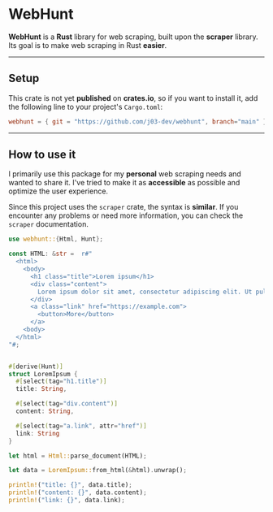 # WebHunt

**WebHunt** is a **Rust** library for web scraping, built upon the **scraper** library. Its goal is to make web scraping in Rust **easier**.

-----

## Setup

This crate is not yet **published** on **crates.io**, so if you want to install it, add the following line to your project's `Cargo.toml`:

```toml
webhunt = { git = "https://github.com/j03-dev/webhunt", branch="main" }
```

-----

## How to use it

I primarily use this package for my **personal** web scraping needs and wanted to share it. I've tried to make it as **accessible** as possible and optimize the user experience.

Since this project uses the `scraper` crate, the syntax is **similar**. If you encounter any problems or need more information, you can check the `scraper` documentation.

```rust
use webhunt::{Html, Hunt};

const HTML: &str =  r#"
  <html>
    <body>
      <h1 class="title">Lorem ipsum</h1>
      <div class="content">
        Lorem ipsum dolor sit amet, consectetur adipiscing elit. Ut pulvinar blandit lacinia.
      </div>
      <a class="link" href="https://example.com">
        <button>More</button>
      </a>
    <body>
  </html>
"#;


#[derive(Hunt)]
struct LoremIpsum {
  #[select(tag="h1.title")]
  title: String,

  #[select(tag="div.content")]
  content: String,

  #[select(tag="a.link", attr="href")]
  link: String
}

let html = Html::parse_document(HTML);

let data = LoremIpsum::from_html(&html).unwrap();

println!("title: {}", data.title);
println!("content: {}", data.content);
println!("link: {}", data.link);
```
